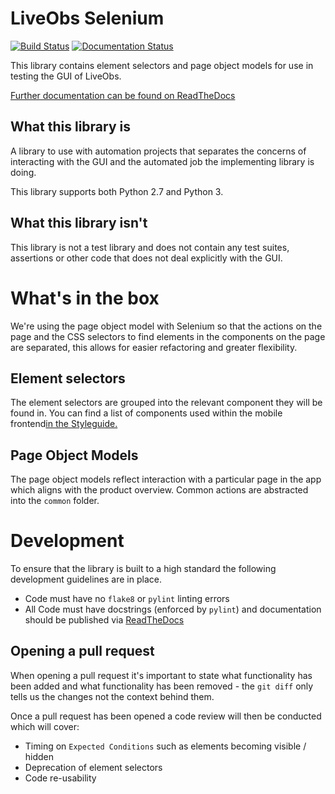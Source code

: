 # LiveObs Selenium
[![Build Status](https://travis-ci.org/bjss/BJSS_liveobs_selenium.svg?branch=master)](https://travis-ci.org/bjss/BJSS_liveobs_selenium) [![Documentation Status](https://readthedocs.org/projects/liveobs-selenium/badge/?version=latest)](http://liveobs-selenium.readthedocs.io/en/latest/?badge=latest)

This library contains element selectors and page object models for use in testing
the GUI of LiveObs.

[Further documentation can be found on ReadTheDocs](http://liveobs-selenium.readthedocs.io/en/latest/?)

## What this library is
A library to use with automation projects that separates the concerns of interacting with
the GUI and the automated job the implementing library is doing.

This library supports both Python 2.7 and Python 3.

## What this library isn't
This library is not a test library and does not contain any test suites, assertions or 
other code that does not deal explicitly with the GUI.

# What's in the box
We're using the page object model with Selenium so that the actions on the page and the
CSS selectors to find elements in the components on the page are separated, this allows
for easier refactoring and greater flexibility.

## Element selectors
The element selectors are grouped into the relevant component they will be found 
in. You can find a list of components used within the mobile frontend[in the Styleguide.](http://neovahealth.github.io/openeobs/)

## Page Object Models
The page object models reflect interaction with a particular page in the app 
which aligns with the product overview. Common actions are abstracted into the `common` folder.

# Development
 To ensure that the library is built to a high standard the following development 
 guidelines are in place.
 - Code must have no `flake8` or `pylint` linting errors
 - All Code must have docstrings (enforced by `pylint`) and documentation should be 
 published via [ReadTheDocs](https://readthedocs.org/)
 
 ## Opening a pull request
 When opening a pull request it's important to state what functionality has been added
 and what functionality has been removed - the `git diff` only tells us the changes not
 the context behind them.
 
 Once a pull request has been opened a code review will then be conducted which will 
 cover:
 - Timing on `Expected Conditions` such as elements becoming visible / hidden
 - Deprecation of element selectors 
 - Code re-usability